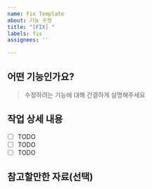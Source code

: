 ```yaml
---
name: Fix Template
about: 기능 수정
title: "[FIX] "
labels: fix
assignees: ''

---
```


## 어떤 기능인가요?

> 수정하려는 기능에 대해 간결하게 설명해주세요

## 작업 상세 내용

- [ ] TODO
- [ ] TODO
- [ ] TODO

## 참고할만한 자료(선택)
